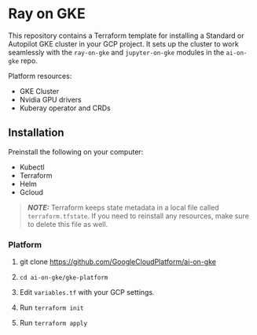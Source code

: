 # Ray on GKE

This repository contains a Terraform template for installing a Standard or Autopilot GKE cluster in your GCP project.
It sets up the cluster to work seamlessly with the `ray-on-gke` and `jupyter-on-gke` modules in the `ai-on-gke` repo.

Platform resources:
* GKE Cluster
* Nvidia GPU drivers
* Kuberay operator and CRDs

## Installation

Preinstall the following on your computer:
* Kubectl
* Terraform 
* Helm
* Gcloud

> **_NOTE:_** Terraform keeps state metadata in a local file called `terraform.tfstate`. If you need to reinstall any resources, make sure to delete this file as well.

### Platform

1. git clone https://github.com/GoogleCloudPlatform/ai-on-gke

2. `cd ai-on-gke/gke-platform`

3. Edit `variables.tf` with your GCP settings.

4. Run `terraform init`

5. Run `terraform apply`